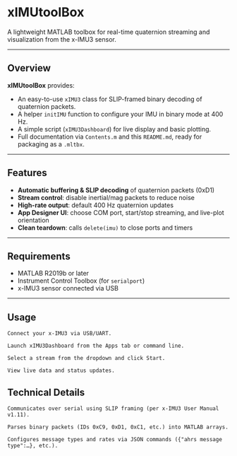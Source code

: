 # xIMUtoolBox

A lightweight MATLAB toolbox for real-time quaternion streaming and visualization from the x-IMU3 sensor.

---

## Overview

**xIMUtoolBox** provides:
- An easy-to-use `xIMU3` class for SLIP-framed binary decoding of quaternion packets.
- A helper `initIMU` function to configure your IMU in binary mode at 400 Hz.
- A simple script (`xIMU3Dashboard`) for live display and basic plotting.
- Full documentation via `Contents.m` and this `README.md`, ready for packaging as a `.mltbx`.

---

## Features

- **Automatic buffering & SLIP decoding** of quaternion packets (0xD1)  
- **Stream control**: disable inertial/mag packets to reduce noise  
- **High-rate output**: default 400 Hz quaternion updates  
- **App Designer UI**: choose COM port, start/stop streaming, and live-plot orientation  
- **Clean teardown**: calls `delete(imu)` to close ports and timers  

---

## Requirements

- MATLAB R2019b or later  
- Instrument Control Toolbox (for `serialport`)  
- x-IMU3 sensor connected via USB  

---

## Usage

    Connect your x‑IMU3 via USB/UART.
    
    Launch xIMU3Dashboard from the Apps tab or command line.
    
    Select a stream from the dropdown and click Start.
    
    View live data and status updates.

## Technical Details

    Communicates over serial using SLIP framing (per x‑IMU3 User Manual v1.11).
    
    Parses binary packets (IDs 0xC9, 0xD1, 0xC1, etc.) into MATLAB arrays.
    
    Configures message types and rates via JSON commands ({"ahrs message type":…}, etc.).

